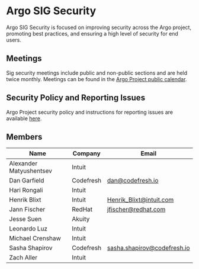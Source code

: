 # Argo SIG Security

Argo SIG Security is focused on improving security across the Argo project, promoting best practices, and ensuring a high level of security for end users.

## Meetings
Sig security meetings include public and non-public sections and are held twice monthly. Meetings can be found in the [Argo Project public calendar](https://calendar.google.com/calendar/embed?src=argoproj%40gmail.com).

## Security Policy and Reporting Issues
Argo Project security policy and instructions for reporting issues are available [here](https://github.com/argoproj/argoproj/blob/master/SECURITY.md).

## Members
| Name | Company | Email |
|--------|------|------|
| Alexander Matyushentsev | Intuit | |
| Dan Garfield | Codefresh | dan@codefresh.io |
| Hari Rongali | Intuit | |
| Henrik Blixt | Intuit | Henrik_Blixt@intuit.com  |
| Jann Fischer | RedHat | jfischer@redhat.com |
| Jesse Suen | Akuity | |
| Leonardo Luz | Intuit | |
| Michael Crenshaw | Intuit | | 
| Sasha Shapirov | Codefresh | sasha.shapirov@codefresh.io |
| Zach Aller | Intuit | |
